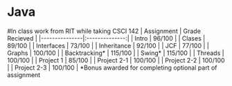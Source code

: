 # Java
#In class work from RIT while taking CSCI 142
| Assignment    | Grade Recieved |
|---------------|:--------------:|
| Intro 		|	96/100		 |
| Clases 		|	89/100		 |
| Interfaces	| 	73/100       |
| Inheritance	| 	92/100		 |
| JCF	 		| 	77/100		 |
| Graphs 		| 	100/100		 |
| Backtracking*	| 	115/100		 |
| Swing* 		| 	115/100		 |
| Threads 		| 	100/100		 |
| Project 1		| 	85/100		 |
| Project 2-1	| 	100/100		 |
| Project 2-2	| 	100/100		 |
| Project 2-3	| 	100/100		 |
*Bonus awarded for completing optional part of assignment
